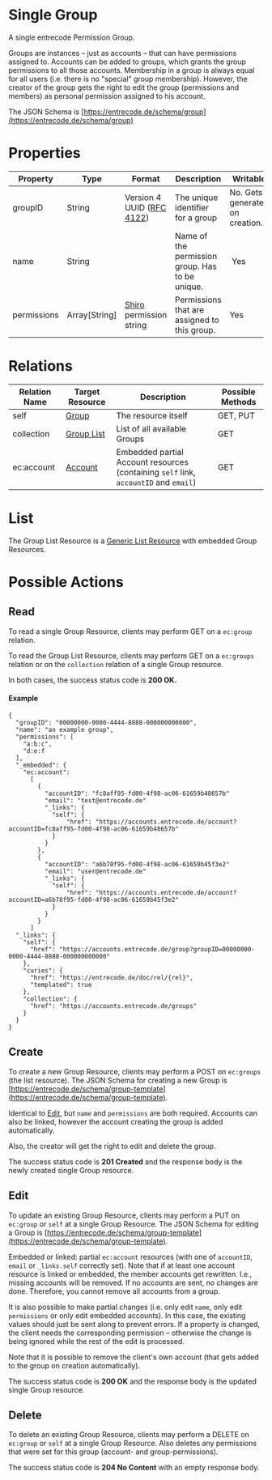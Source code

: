 # Single Group 
A single entrecode Permission Group.

Groups are instances – just as accounts – that can have permissions assigned to. Accounts can be added to groups, which grants the group permissions to all those accounts.
Membership in a group is always equal for all users (i.e. there is no "special" group membership). However, the creator of the group gets the right to edit the group (permissions and members) as personal permission assigned to his account.

The JSON Schema is [https://entrecode.de/schema/group](https://entrecode.de/schema/group)

# Properties

| Property | Type | Format | Description | Writable |
|----------|------|--------|-------------|----------|
|groupID| String | Version 4 UUID ([RFC 4122](http://tools.ietf.org/html/rfc4122))| The unique identifier for a group | No. Gets generated on creation. |
|name   | String | | Name of the permission group. Has to be unique. | Yes|
|permissions   |Array[String]|[Shiro](https://www.npmjs.com/package/shiro-trie) permission string|Permissions that are assigned to this group. |Yes|

# Relations

| Relation Name | Target Resource | Description |Possible Methods |
|---------------|-----------------|-------------|-----------------|
| self          | [Group](#)| The resource itself | GET, PUT |
| collection    | [Group List](#list)| List of all available Groups | GET |
| ec:account| [Account](resources/account) | Embedded partial Account resources (containing `self` link, `accountID` and `email`) | GET |


# List

The Group List Resource is a [Generic List Resource](/#generic-list-resources) with embedded Group Resources.

# Possible Actions

## Read

To read a single Group Resource, clients may perform GET on a `ec:group` relation.

To read the Group List Resource, clients may perform GET on a `ec:groups` relation or on the `collection` relation of a single Group resource.

In both cases, the success status code is **200 OK.**


#### Example
```
{
  "groupID": "00000000-0000-4444-8888-000000000000",
  "name": "an example group",
  "permissions": [
    "a:b:c",
    "d:e:f
  ],
  "_embedded": {
    "ec:account":
      [
        {
          "accountID": "fc8aff95-fd00-4f98-ac06-61659b48657b"
          "email": "test@entrecode.de"
          "_links": {
            "self": {
                "href": "https://accounts.entrecode.de/account?accountID=fc8aff95-fd00-4f98-ac06-61659b48657b"
            }
          }
        },
        {
          "accountID": "a6b78f95-fd00-4f98-ac06-61659b45f3e2"
          "email": "user@entrecode.de"
          "_links": {
            "self": {
                "href": "https://accounts.entrecode.de/account?accountID=a6b78f95-fd00-4f98-ac06-61659b45f3e2"
            }
          }
        }
      ]
  "_links": {
    "self": {
      "href": "https://accounts.entrecode.de/group?groupID=00000000-0000-4444-8888-000000000000"
    },
    "curies": {
      "href": "https://entrecode.de/doc/rel/{rel}",
      "templated": true
    },
    "collection": {
      "href": "https://accounts.entrecode.de/groups"
    }
  }
}
```


## Create

To create a new Group Resource, clients may perform a POST on `ec:groups` (the list resource). The JSON Schema for creating a new Group is [https://entrecode.de/schema/group-template](https://entrecode.de/schema/group-template). 

Identical to [Edit](#edit), but `name` and `permissions` are both required. Accounts can also be linked, however the account creating the group is added automatically.

Also, the creator will get the right to edit and delete the group.

The success status code is **201 Created** and the response body is the newly created single Group resource.


## Edit

To update an existing Group Resource, clients may perform a PUT on `ec:group` or `self` at a single Group Resource. The JSON Schema for editing a Group is [https://entrecode.de/schema/group-template](https://entrecode.de/schema/group-template). 

Embedded or linked: partial `ec:account` resources (with one of `accountID`, `email` or `_links.self` correctly set). Note that if at least one account resource is linked or embedded, the member accounts get rewritten. I.e., missing accounts will be removed.
If no accounts are sent, no changes are done. Therefore, you cannot remove all accounts from a group.

It is also possible to make partial changes (i.e. only edit `name`, only edit `permissions` or only edit embedded accounts). In this case, the existing values should just be sent along to prevent errors.
If a property is changed, the client needs the corresponding permission – otherwise the change is being ignored while the rest of the edit is processed.

Note that it is possible to remove the client's own account (that gets added to the group on creation automatically). 

The success status code is **200 OK** and the response body is the updated single Group resource.


## Delete

To delete an existing Group Resource, clients may perform a DELETE on `ec:group` or `self` at a single Group Resource. 
Also deletes any permissions that were set for this group (account- and group-permissions).

The success status code is **204 No Content** with an empty response body.

